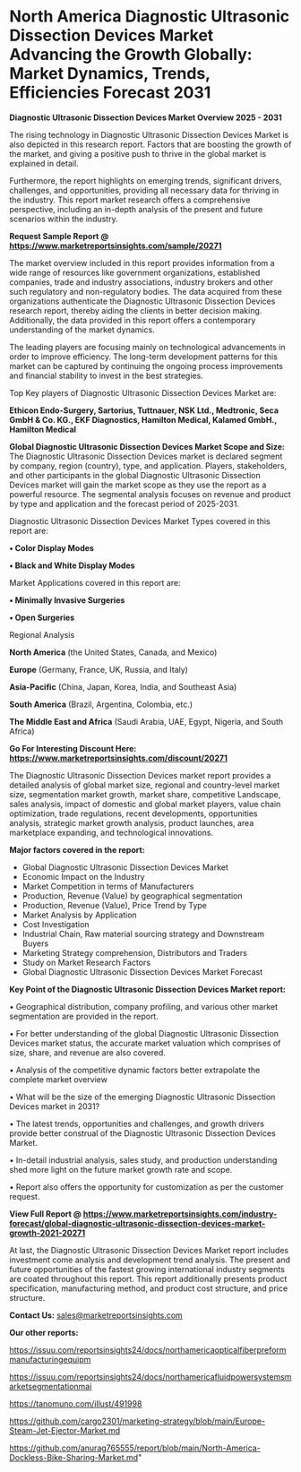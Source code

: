 # North America Diagnostic Ultrasonic Dissection Devices Market Advancing the Growth Globally: Market Dynamics, Trends, Efficiencies Forecast 2031

<Strong> Diagnostic Ultrasonic Dissection Devices Market Overview 2025 - 2031</strong>

The rising technology in Diagnostic Ultrasonic Dissection Devices Market is also depicted in this research report. Factors that are boosting the growth of the market, and giving a positive push to thrive in the global market is explained in detail.

Furthermore, the report highlights on emerging trends, significant drivers, challenges, and opportunities, providing all necessary data for thriving in the industry. This report market research offers a comprehensive perspective, including an in-depth analysis of the present and future scenarios within the industry.

<strong>Request Sample Report @ <a href=https://www.marketreportsinsights.com/sample/20271>https://www.marketreportsinsights.com/sample/20271</a></strong>

The market overview included in this report provides information from a wide range of resources like government organizations, established companies, trade and industry associations, industry brokers and other such regulatory and non-regulatory bodies. The data acquired from these organizations authenticate the Diagnostic Ultrasonic Dissection Devices research report, thereby aiding the clients in better decision making. Additionally, the data provided in this report offers a contemporary understanding of the market dynamics.

The leading players are focusing mainly on technological advancements in order to improve efficiency. The long-term development patterns for this market can be captured by continuing the ongoing process improvements and financial stability to invest in the best strategies.

Top Key players of Diagnostic Ultrasonic Dissection Devices Market are:

<strong>Ethicon Endo-Surgery, Sartorius, Tuttnauer, NSK Ltd., Medtronic, Seca GmbH & Co. KG., EKF Diagnostics, Hamilton Medical, Kalamed GmbH., Hamilton Medical</strong>

<strong><b>Global Diagnostic Ultrasonic Dissection Devices Market Scope and Size:</b></strong>
The Diagnostic Ultrasonic Dissection Devices market is declared segment by company, region (country), type, and application. Players, stakeholders, and other participants in the global Diagnostic Ultrasonic Dissection Devices market will gain the market scope as they use the report as a powerful resource. The segmental analysis focuses on revenue and product by type and application and the forecast period of 2025-2031.

Diagnostic Ultrasonic Dissection Devices Market Types covered in this report are:

<strong>• Color Display Modes

• Black and White Display Modes</strong>

Market Applications covered in this report are:

<strong>• Minimally Invasive Surgeries

• Open Surgeries</strong> 

Regional Analysis

<strong>North America</strong> (the United States, Canada, and Mexico)

<strong>Europe</strong> (Germany, France, UK, Russia, and Italy)

<strong>Asia-Pacific</strong> (China, Japan, Korea, India, and Southeast Asia)

<strong>South America</strong> (Brazil, Argentina, Colombia, etc.)

<strong>The Middle East and Africa</strong> (Saudi Arabia, UAE, Egypt, Nigeria, and South Africa)

<strong>Go For Interesting Discount Here: <a href=https://www.marketreportsinsights.com/discount/20271>https://www.marketreportsinsights.com/discount/20271</a></strong>

The Diagnostic Ultrasonic Dissection Devices market report provides a detailed analysis of global market size, regional and country-level market size, segmentation market growth, market share, competitive Landscape, sales analysis, impact of domestic and global market players, value chain optimization, trade regulations, recent developments, opportunities analysis, strategic market growth analysis, product launches, area marketplace expanding, and technological innovations.

<strong><b>Major factors covered in the report:</b></strong>
<ul>
  <li>Global Diagnostic Ultrasonic Dissection Devices Market </li>
  <li>Economic Impact on the Industry</li>
  <li>Market Competition in terms of Manufacturers</li>
  <li>Production, Revenue (Value) by geographical segmentation</li>
  <li>Production, Revenue (Value), Price Trend by Type</li>
  <li>Market Analysis by Application</li>
  <li>Cost Investigation</li>
  <li>Industrial Chain, Raw material sourcing strategy and Downstream Buyers</li>
  <li>Marketing Strategy comprehension, Distributors and Traders</li>
  <li>Study on Market Research Factors</li>
  <li>Global Diagnostic Ultrasonic Dissection Devices Market Forecast</li>
</ul>

<strong><b>Key Point of the Diagnostic Ultrasonic Dissection Devices Market report:</b></strong>

• Geographical distribution, company profiling, and various other market segmentation are provided in the report.

• For better understanding of the global Diagnostic Ultrasonic Dissection Devices market status, the accurate market valuation which comprises of size, share, and revenue are also covered.

• Analysis of the competitive dynamic factors better extrapolate the complete market overview

• What will be the size of the emerging Diagnostic Ultrasonic Dissection Devices market in 2031?

• The latest trends, opportunities and challenges, and growth drivers provide better construal of the Diagnostic Ultrasonic Dissection Devices Market.

• In-detail industrial analysis, sales study, and production understanding shed more light on the future market growth rate and scope.

• Report also offers the opportunity for customization as per the customer request.

<strong><b>View Full Report @ <a href=https://www.marketreportsinsights.com/industry-forecast/global-diagnostic-ultrasonic-dissection-devices-market-growth-2021-20271>https://www.marketreportsinsights.com/industry-forecast/global-diagnostic-ultrasonic-dissection-devices-market-growth-2021-20271</a></b></strong>


At last, the Diagnostic Ultrasonic Dissection Devices Market report includes investment come analysis and development trend analysis. The present and future opportunities of the fastest growing international industry segments are coated throughout this report. This report additionally presents product specification, manufacturing method, and product cost structure, and price structure.

<strong>Contact Us:</strong>
sales@marketreportsinsights.com

<strong>Our other reports:</strong>

<a href=https://issuu.com/reportsinsights24/docs/northamericaopticalfiberpreformmanufacturingequipm>https://issuu.com/reportsinsights24/docs/northamericaopticalfiberpreformmanufacturingequipm</a>

<a href=https://issuu.com/reportsinsights24/docs/northamericafluidpowersystemsmarketsegmentationmai>https://issuu.com/reportsinsights24/docs/northamericafluidpowersystemsmarketsegmentationmai</a>

<a href=https://tanomuno.com/illust/491998>https://tanomuno.com/illust/491998</a>

<a href=https://github.com/cargo2301/marketing-strategy/blob/main/Europe-Steam-Jet-Ejector-Market.md>https://github.com/cargo2301/marketing-strategy/blob/main/Europe-Steam-Jet-Ejector-Market.md</a>

<a href=https://github.com/anurag765555/report/blob/main/North-America-Dockless-Bike-Sharing-Market.md>https://github.com/anurag765555/report/blob/main/North-America-Dockless-Bike-Sharing-Market.md</a>"
